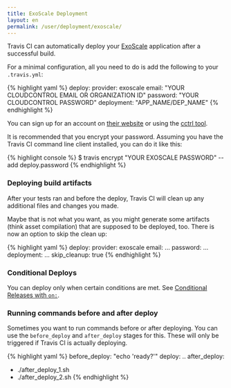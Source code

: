 ```yaml
---
title: ExoScale Deployment
layout: en
permalink: /user/deployment/exoscale/
---
```


Travis CI can automatically deploy your [ExoScale](https://www.exoscale.ch/) application after a successful build.

For a minimal configuration, all you need to do is add the following to your `.travis.yml`:

{% highlight yaml %}
deploy:
  provider: exoscale
  email: "YOUR CLOUDCONTROL EMAIL OR ORGANIZATION ID"
  password: "YOUR CLOUDCONTROL PASSWORD"
  deployment: "APP_NAME/DEP_NAME"
{% endhighlight %}

You can sign up for an account on [their website](https://www.exoscale.ch/) or using the [cctrl
tool](https://community.exoscale.ch/apps/quickstart/#Create_a_User_Account_if_you_havent_already).

It is recommended that you encrypt your password. Assuming you have the Travis CI command line client installed, you can do it like this:

{% highlight console %}
$ travis encrypt "YOUR EXOSCALE PASSWORD" --add deploy.password
{% endhighlight %}

### Deploying build artifacts

After your tests ran and before the deploy, Travis CI will clean up any additional files and changes you made.

Maybe that is not what you want, as you might generate some artifacts (think asset compilation) that are supposed to be deployed, too. There is now an option to skip the clean up:

{% highlight yaml %}
deploy:
  provider: exoscale
  email: ...
  password: ...
  deployment: ...
  skip_cleanup: true
{% endhighlight %}

### Conditional Deploys

You can deploy only when certain conditions are met.
See [Conditional Releases with `on:`](/user/deployment#Conditional-Releases-with-on%3A).

### Running commands before and after deploy

Sometimes you want to run commands before or after deploying. You can use the `before_deploy` and `after_deploy` stages for this. These will only be triggered if Travis CI is actually deploying.

{% highlight yaml %}
before_deploy: "echo 'ready?'"
deploy:
  ..
after_deploy:
  - ./after_deploy_1.sh
  - ./after_deploy_2.sh
{% endhighlight %}
